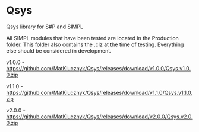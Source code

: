 # Qsys
Qsys library for S#P and SIMPL

All SIMPL modules that have been tested are located in the Production folder. This folder also contains the .clz at the time of testing. Everything else should be considered in development.


v1.0.0 - https://github.com/MatKlucznyk/Qsys/releases/download/v1.0.0/Qsys.v1.0.0.zip

v1.1.0 - https://github.com/MatKlucznyk/Qsys/releases/download/v1.1.0/Qsys.v1.1.0.zip

v2.0.0 - https://github.com/MatKlucznyk/Qsys/releases/download/v2.0.0/Qsys.v2.0.0.zip
